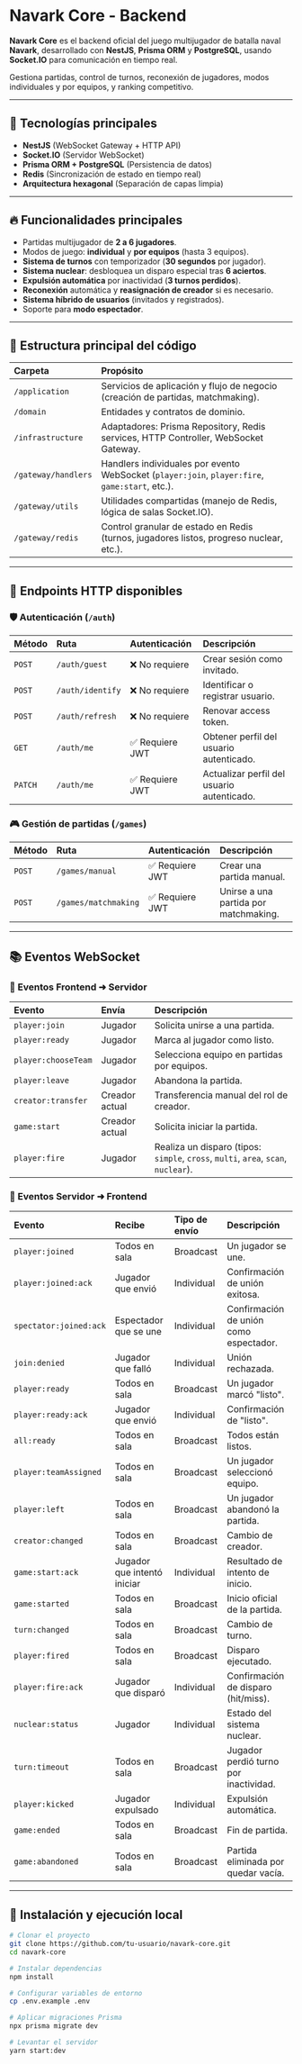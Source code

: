 # Navark Core - Backend

**Navark Core** es el backend oficial del juego multijugador de batalla naval **Navark**, desarrollado con **NestJS**, **Prisma ORM** y **PostgreSQL**, usando **Socket.IO** para comunicación en tiempo real.

Gestiona partidas, control de turnos, reconexión de jugadores, modos individuales y por equipos, y ranking competitivo.

---

## 🚀 Tecnologías principales

- **NestJS** (WebSocket Gateway + HTTP API)
- **Socket.IO** (Servidor WebSocket)
- **Prisma ORM + PostgreSQL** (Persistencia de datos)
- **Redis** (Sincronización de estado en tiempo real)
- **Arquitectura hexagonal** (Separación de capas limpia)

---

## 🔥 Funcionalidades principales

- Partidas multijugador de **2 a 6 jugadores**.
- Modos de juego: **individual** y **por equipos** (hasta 3 equipos).
- **Sistema de turnos** con temporizador (**30 segundos** por jugador).
- **Sistema nuclear**: desbloquea un disparo especial tras **6 aciertos**.
- **Expulsión automática** por inactividad (**3 turnos perdidos**).
- **Reconexión** automática y **reasignación de creador** si es necesario.
- **Sistema híbrido de usuarios** (invitados y registrados).
- Soporte para **modo espectador**.

---

## 📂 Estructura principal del código

| Carpeta | Propósito |
|:--------|:---------|
| `/application` | Servicios de aplicación y flujo de negocio (creación de partidas, matchmaking). |
| `/domain` | Entidades y contratos de dominio. |
| `/infrastructure` | Adaptadores: Prisma Repository, Redis services, HTTP Controller, WebSocket Gateway. |
| `/gateway/handlers` | Handlers individuales por evento WebSocket (`player:join`, `player:fire`, `game:start`, etc.). |
| `/gateway/utils` | Utilidades compartidas (manejo de Redis, lógica de salas Socket.IO). |
| `/gateway/redis` | Control granular de estado en Redis (turnos, jugadores listos, progreso nuclear, etc.). |

---

## 📆 Endpoints HTTP disponibles

### 🛡️ Autenticación (`/auth`)

| Método | Ruta | Autenticación | Descripción |
|:------|:-----|:--------------|:------------|
| `POST` | `/auth/guest` | ❌ No requiere | Crear sesión como invitado. |
| `POST` | `/auth/identify` | ❌ No requiere | Identificar o registrar usuario. |
| `POST` | `/auth/refresh` | ❌ No requiere | Renovar access token. |
| `GET` | `/auth/me` | ✅ Requiere JWT | Obtener perfil del usuario autenticado. |
| `PATCH` | `/auth/me` | ✅ Requiere JWT | Actualizar perfil del usuario autenticado. |

### 🎮 Gestión de partidas (`/games`)

| Método | Ruta | Autenticación | Descripción |
|:------|:-----|:--------------|:------------|
| `POST` | `/games/manual` | ✅ Requiere JWT | Crear una partida manual. |
| `POST` | `/games/matchmaking` | ✅ Requiere JWT | Unirse a una partida por matchmaking. |

---

## 📚 Eventos WebSocket

### 🛅 Eventos Frontend ➜ Servidor

| Evento | Envía | Descripción |
|:-------|:------|:------------|
| `player:join` | Jugador | Solicita unirse a una partida. |
| `player:ready` | Jugador | Marca al jugador como listo. |
| `player:chooseTeam` | Jugador | Selecciona equipo en partidas por equipos. |
| `player:leave` | Jugador | Abandona la partida. |
| `creator:transfer` | Creador actual | Transferencia manual del rol de creador. |
| `game:start` | Creador actual | Solicita iniciar la partida. |
| `player:fire` | Jugador | Realiza un disparo (tipos: `simple`, `cross`, `multi`, `area`, `scan`, `nuclear`). |

### 🛅 Eventos Servidor ➜ Frontend

| Evento | Recibe | Tipo de envío | Descripción |
|:-------|:------|:----------------|:------------|
| `player:joined` | Todos en sala | Broadcast | Un jugador se une. |
| `player:joined:ack` | Jugador que envió | Individual | Confirmación de unión exitosa. |
| `spectator:joined:ack` | Espectador que se une | Individual | Confirmación de unión como espectador. |
| `join:denied` | Jugador que falló | Individual | Unión rechazada. |
| `player:ready` | Todos en sala | Broadcast | Un jugador marcó "listo". |
| `player:ready:ack` | Jugador que envió | Individual | Confirmación de "listo". |
| `all:ready` | Todos en sala | Broadcast | Todos están listos. |
| `player:teamAssigned` | Todos en sala | Broadcast | Un jugador seleccionó equipo. |
| `player:left` | Todos en sala | Broadcast | Un jugador abandonó la partida. |
| `creator:changed` | Todos en sala | Broadcast | Cambio de creador. |
| `game:start:ack` | Jugador que intentó iniciar | Individual | Resultado de intento de inicio. |
| `game:started` | Todos en sala | Broadcast | Inicio oficial de la partida. |
| `turn:changed` | Todos en sala | Broadcast | Cambio de turno. |
| `player:fired` | Todos en sala | Broadcast | Disparo ejecutado. |
| `player:fire:ack` | Jugador que disparó | Individual | Confirmación de disparo (hit/miss). |
| `nuclear:status` | Jugador | Individual | Estado del sistema nuclear. |
| `turn:timeout` | Todos en sala | Broadcast | Jugador perdió turno por inactividad. |
| `player:kicked` | Jugador expulsado | Individual | Expulsión automática. |
| `game:ended` | Todos en sala | Broadcast | Fin de partida. |
| `game:abandoned` | Todos en sala | Broadcast | Partida eliminada por quedar vacía. |

---

## 🔧 Instalación y ejecución local

```bash
# Clonar el proyecto
git clone https://github.com/tu-usuario/navark-core.git
cd navark-core

# Instalar dependencias
npm install

# Configurar variables de entorno
cp .env.example .env

# Aplicar migraciones Prisma
npx prisma migrate dev

# Levantar el servidor
yarn start:dev
```
